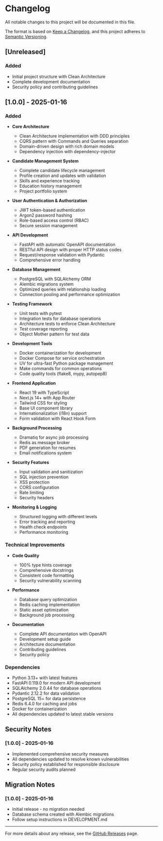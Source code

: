 # Changelog

All notable changes to this project will be documented in this file.

The format is based on [Keep a Changelog](https://keepachangelog.com/en/1.0.0/),
and this project adheres to [Semantic Versioning](https://semver.org/spec/v2.0.0.html).

## [Unreleased]

### Added
- Initial project structure with Clean Architecture
- Complete development documentation
- Security policy and contributing guidelines

## [1.0.0] - 2025-01-16

### Added
- **Core Architecture**
  - Clean Architecture implementation with DDD principles
  - CQRS pattern with Commands and Queries separation
  - Domain-driven design with rich domain models
  - Dependency injection with dependency-injector

- **Candidate Management System**
  - Complete candidate lifecycle management
  - Profile creation and updates with validation
  - Skills and experience tracking
  - Education history management
  - Project portfolio system

- **User Authentication & Authorization**
  - JWT token-based authentication
  - Argon2 password hashing
  - Role-based access control (RBAC)
  - Secure session management

- **API Development**
  - FastAPI with automatic OpenAPI documentation
  - RESTful API design with proper HTTP status codes
  - Request/response validation with Pydantic
  - Comprehensive error handling

- **Database Management**
  - PostgreSQL with SQLAlchemy ORM
  - Alembic migrations system
  - Optimized queries with relationship loading
  - Connection pooling and performance optimization

- **Testing Framework**
  - Unit tests with pytest
  - Integration tests for database operations
  - Architecture tests to enforce Clean Architecture
  - Test coverage reporting
  - Object Mother pattern for test data

- **Development Tools**
  - Docker containerization for development
  - Docker Compose for service orchestration
  - UV for ultra-fast Python package management
  - Make commands for common operations
  - Code quality tools (flake8, mypy, autopep8)

- **Frontend Application**
  - React 19 with TypeScript
  - Next.js 14+ with App Router
  - Tailwind CSS for styling
  - Base UI component library
  - Internationalization (i18n) support
  - Form validation with React Hook Form

- **Background Processing**
  - Dramatiq for async job processing
  - Redis as message broker
  - PDF generation for resumes
  - Email notifications system

- **Security Features**
  - Input validation and sanitization
  - SQL injection prevention
  - XSS protection
  - CORS configuration
  - Rate limiting
  - Security headers

- **Monitoring & Logging**
  - Structured logging with different levels
  - Error tracking and reporting
  - Health check endpoints
  - Performance monitoring

### Technical Improvements
- **Code Quality**
  - 100% type hints coverage
  - Comprehensive docstrings
  - Consistent code formatting
  - Security vulnerability scanning

- **Performance**
  - Database query optimization
  - Redis caching implementation
  - Static asset optimization
  - Background job processing

- **Documentation**
  - Complete API documentation with OpenAPI
  - Development setup guide
  - Architecture documentation
  - Contributing guidelines
  - Security policy

### Dependencies
- Python 3.13+ with latest features
- FastAPI 0.119.0 for modern API development
- SQLAlchemy 2.0.44 for database operations
- Pydantic 2.12.2 for data validation
- PostgreSQL 15+ for data persistence
- Redis 6.4.0 for caching and jobs
- Docker for containerization
- All dependencies updated to latest stable versions

## Security Notes

### [1.0.0] - 2025-01-16
- Implemented comprehensive security measures
- All dependencies updated to resolve known vulnerabilities
- Security policy established for responsible disclosure
- Regular security audits planned

## Migration Notes

### [1.0.0] - 2025-01-16
- Initial release - no migration needed
- Database schema created with Alembic migrations
- Follow setup instructions in DEVELOPMENT.md

---

For more details about any release, see the [GitHub Releases](https://github.com/darkspock/CareerPython/releases) page.